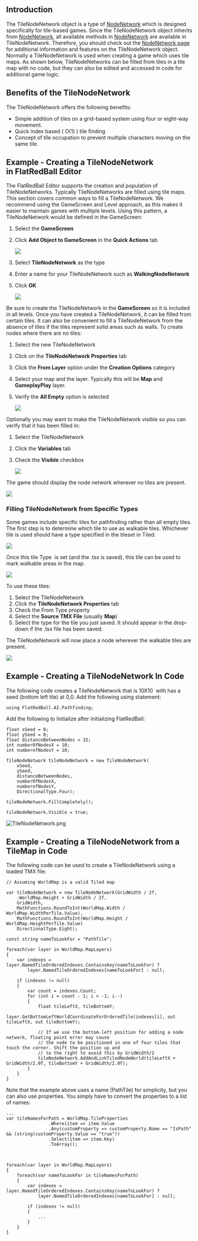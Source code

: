 ## Introduction

The TileNodeNetwork object is a type of [NodeNetwork](/documentation/api/flatredball/ai/pathfinding-2/flatredball-ai-pathfinding-nodenetwork.md "FlatRedBall.AI.Pathfinding.NodeNetwork") which is designed specifically for tile-based games. Since the TileNodeNetwork object inherits from [NodeNetwork](/documentation/api/flatredball/ai/pathfinding-2/flatredball-ai-pathfinding-nodenetwork.md "FlatRedBall.AI.Pathfinding.NodeNetwork"), all available methods in [NodeNetwork](/documentation/api/flatredball/ai/pathfinding-2/flatredball-ai-pathfinding-nodenetwork.md "FlatRedBall.AI.Pathfinding.NodeNetwork") are available in TileNodeNetwork. Therefore, you should check out the [NodeNetwork page](/documentation/api/flatredball/ai/pathfinding-2/flatredball-ai-pathfinding-nodenetwork.md "FlatRedBall.AI.Pathfinding.NodeNetwork") for additional information and features on the TileNodeNetwork object. Normally a TileNodeNetwork is used when creating a game which uses tile maps. As shown below, TileNodeNetworks can be filled from tiles in a tile map with no code, but they can also be edited and accessed in code for additional game logic.

## Benefits of the TileNodeNetwork

The TileNodeNetwork offers the following benefits:

-   Simple addition of tiles on a grid-based system using four or eight-way movement.
-   Quick index based ( O(1) ) tile finding
-   Concept of tile occupation to prevent multiple characters moving on the same tile.

## Example - Creating a TileNodeNetwork in FlatRedBall Editor

The FlatRedBall Editor supports the creation and population of TileNodeNetworks. Typically TileNodeNetworks are filled using tile maps. This section covers common ways to fill a TileNodeNetwork. We recommend using the GameScreen and Level approach, as this makes it easier to maintain games with multiple levels. Using this pattern, a TileNodeNetwork would be defined in the GameScreen:

1.  Select the **GameScreen**

2.  Click **Add Object to GameScreen** in the **Quick Actions** tab

    ![](/media/2021-08-img_61278ef517345.png)

3.  Select **TileNodeNetwork** as the type

4.  Enter a name for your TileNodeNetwork such as **WalkingNodeNetwork**

5.  Click ****OK****

    ![](/media/2021-08-img_61278f797745d.png)

Be sure to create the TileNodeNetwork in the **GameScreen** so it is included in all levels. Once you have created a TileNodeNetwork, it can be filled from certain tiles. It can also be convenient to fill a TileNodeNetwork from the absence of tiles if the tiles represent solid areas such as walls. To create nodes where there are no tiles:

1.  Select the new TileNodeNetwork

2.  Click on the **TileNodeNetwork Properties** tab

3.  Click the **From Layer** option under the **Creation Options** category

4.  Select your map and the layer. Typically this will be **Map** and **GameplayPlay** layer.

5.  Verify the **All Empty** option is selected

    ![](/media/2021-08-img_612791599f0de.png)

Optionally you may want to make the TileNodeNetwork visible so you can verify that it has been filled in:

1.  Select the TileNodeNetwork

2.  Click the **Variables** tab

3.  Check the **Visible** checkbox

    ![](/media/2021-08-img_6127925fcfb97.png)

The game should display the node network wherever no tiles are present.

![](/media/2021-08-img_61279322b6383.png)

### Filling TileNodeNetwork from Specific Types

Some games include specific tiles for pathfinding rather than all empty tiles. The first step is to determine which tile to use as walkable tiles. Whichever tile is used should have a type specified in the tileset in Tiled.

![](/media/2021-08-img_612793df73271.png)

Once this tile Type  is set (and the .tsx is saved), this tile can be used to mark walkable areas in the map.

![](/media/2021-08-img_6127946f19390.png)

To use these tiles:

1.  Select the TileNodeNetwork
2.  Click the **TileNodeNetwork Properties** tab
3.  Check the From Type property
4.  Select the **Source TMX File** (usually **Map**)
5.  Select the type for the tile you just saved. It should appear in the drop-down if the .tsx file has been saved.

The TileNodeNetwork will now place a node wherever the walkable tiles are present.

![](/media/2021-08-img_6127951030eb7.png)

## Example - Creating a TileNodeNetwork In Code

The following code creates a TileNodeNetwork that is 10X10  with has a seed (bottom left tile) at 0,0. Add the following using statement:

    using FlatRedBall.AI.Pathfinding;

Add the following to Initialize after initializing FlatRedBall:

    float xSeed = 0;
    float ySeed = 0;
    float distanceBetweenNodes = 32;
    int numberOfNodesX = 10;
    int numberofNodesY = 10;

    TileNodeNetwork tileNodeNetwork = new TileNodeNetwork(
        xSeed, 
        ySeed, 
        distanceBetweenNodes, 
        numberOfNodesX, 
        numberofNodesY, 
        DirectionalType.Four);

    tileNodeNetwork.FillCompletely();

    tileNodeNetwork.Visible = true;

![TileNodeNetwork.png](/media/migrated_media-TileNodeNetwork.png)

## Example - Creating a TileNodeNetwork from a TileMap in Code

The following code can be used to create a TileNodeNetwork using a loaded TMX file:

``` lang:c#
// Assuming WorldMap is a valid Tiled map

var tileNodeNetwork = new TileNodeNetwork(GridWidth / 2f,
    -WorldMap.Height + GridWidth / 2f,
    GridWidth,
    MathFunctions.RoundToInt(WorldMap.Width / WorldMap.WidthPerTile.Value),
    MathFunctions.RoundToInt(WorldMap.Height / WorldMap.HeightPerTile.Value)
    DirectionalType.Eight);

const string nameToLookFor = "PathTile";

foreach(var layer in WorldMap.MapLayers)
{
    var indexes = layer.NamedTileOrderedIndexes.ContainsKey(nameToLookFor) ? 
        layer.NamedTileOrderedIndexes[nameToLookFor] : null;

    if (indexes != null)
    {
        var count = indexes.Count;
        for (int i = count - 1; i > -1; i--)
        {
            float tileLeftX, tileBottomY;
            layer.GetBottomLeftWorldCoordinateForOrderedTile(indexes[i], out tileLeftX, out tileBottomY);
        
            // If we use the bottom-left position for adding a node network, floating point error may cause
            // the node to be positioned in one of four tiles that touch the corner. Shift the position up and
            // to the right to avoid this by GridWidth/2
            tileNodeNetwork.AddAndLinkTiledNodeWorld(tileLeftX + GridWidth/2.0f, tileBottomY + GridWidth/2.0f);
        }
    }
}
```

Note that the example above uses a name (PathTile) for simplicity, but you can also use properties. You simply have to convert the properties to a list of names:

``` lang:c#
...
var tileNamesForPath = WorldMap.TileProperties
                .Where(item => item.Value
                .Any(customProperty => customProperty.Name == "IsPath" && (string)customProperty.Value == "true"))
                .Select(item => item.Key)
                .ToArray();



foreach(var layer in WorldMap.MapLayers)
{
    foreach(var nameToLookFor in tileNamesForPath)
    {
        var indexes = layer.NamedTileOrderedIndexes.ContainsKey(nameToLookFor) ? 
            layer.NamedTileOrderedIndexes[nameToLookFor] : null;

        if (indexes != null)
        {
            ...
        }
    }
}
```

 

